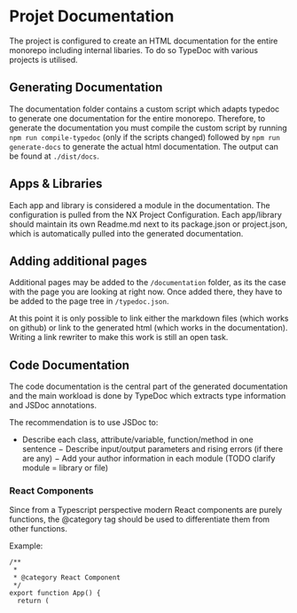 # Projet Documentation

The project is configured to create an HTML documentation for the entire monorepo including internal libaries. To do so TypeDoc with various projects is utilised.

## Generating Documentation
The documentation folder contains a custom script which adapts typedoc to generate one documentation for the entire monorepo. Therefore, to generate the documentation you must compile the custom script by running `npm run compile-typedoc` (only if the scripts changed) followed by `npm run generate-docs` to generate the actual html documentation. The output can be found at `./dist/docs`.

## Apps & Libraries
Each app and library is considered a module in the documentation. The configuration is pulled from the NX Project Configuration.
Each app/library should maintain its own Readme.md next to its package.json or project.json, which is automatically pulled into the generated documentation.

## Adding additional pages
Additional pages may be added to the `/documentation` folder, as its the case with the page you are looking at right now.
Once added there, they have to be added to the page tree in `/typedoc.json`.

At this point it is only possible to link either the markdown files (which works on github) or link to the generated html (which works in the documentation). Writing a link rewriter to make this work is still an open task.

## Code Documentation
The code documentation is the central part of the generated documentation and the main workload is done by TypeDoc which extracts type information and JSDoc annotations.

The recommendation is to use JSDoc to:
- Describe each class, attribute/variable, function/method in one sentence
− Describe input/output parameters and rising errors (if there are any)
− Add your author information in each module (TODO clarify module = library or file)

### React Components
Since from a Typescript perspective modern React components are purely functions, the @category tag should be used to differentiate them from other functions.

Example:
````
/**
 * 
 * @category React Component
 */
export function App() {
  return (
````